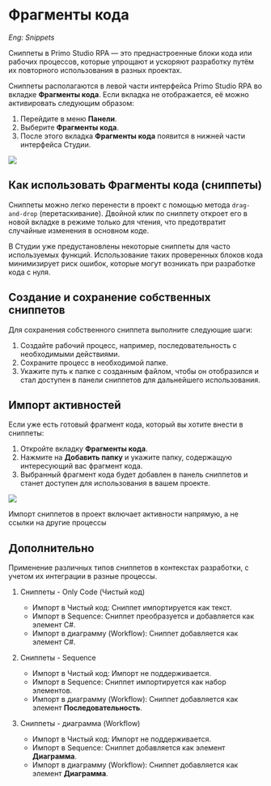 # Фрагменты кода 

*Eng: Snippets*


Сниппеты в Primo Studio RPA — это преднастроенные блоки кода или рабочих процессов, которые упрощают и ускоряют разработку путём их повторного использования в разных проектах. 

Сниппеты располагаются в левой части интерфейса Primo Studio RPA во вкладке **Фрагменты кода**. 
Если вкладка не отображается, её можно активировать следующим образом:
1. Перейдите в меню **Панели**.
2. Выберите **Фрагменты кода**.
3. После этого вкладка **Фрагменты кода** появится в нижней части интерфейса Студии.

![](<../../../.gitbook/assets1/snippety.png>)


## Как использовать Фрагменты кода (сниппеты)

Сниппеты можно легко перенести в проект с помощью метода `drag-and-drop` (перетаскивание). Двойной клик по сниппету откроет его в новой вкладке в режиме только для чтения, что предотвратит случайные изменения в основном коде.

В Студии уже предустановлены некоторые сниппеты для часто используемых функций. Использование таких проверенных блоков кода минимизирует риск ошибок, которые могут возникать при разработке кода с нуля.

## Создание и сохранение собственных сниппетов
Для сохранения собственного сниппета выполните следующие шаги:
1. Создайте рабочий процесс, например, последовательность с необходимыми действиями.
2. Сохраните процесс в необходимой папке.
3. Укажите путь к папке с созданным файлом, чтобы он отобразился и стал доступен в панели сниппетов для дальнейшего использования.

## Импорт активностей

Если уже есть готовый фрагмент кода, который вы хотите внести в сниппеты:
1. Откройте вкладку **Фрагменты кода**.
2. Нажмите на **Добавить папку** и укажите папку, содержащую интересующий вас фрагмент кода.
3. Выбранный фрагмент кода будет добавлен в панель сниппетов и станет доступен для использования в вашем проекте.

![](<../../../.gitbook/assets1/snipp2.png>)

Импорт сниппетов в проект включает активности напрямую, а не ссылки на другие процессы

## Дополнительно

Применение различных типов сниппетов в контекстах разработки, с учетом их интеграции в разные процессы.

1. Сниппеты - Only Code (Чистый код)
   - Импорт в Чистый код: Сниппет импортируется как текст.
   - Импорт в Sequence: Сниппет преобразуется и добавляется как элемент C#.
   - Импорт в диаграмму (Workflow): Сниппет добавляется как элемент C#.

2. Сниппеты - Sequence
   - Импорт в Чистый код: Импорт не поддерживается.
   - Импорт в Sequence: Сниппет импортируется как набор элементов.
   - Импорт в диаграмму (Workflow): Сниппет добавляется как элемент **Последовательность**.

3. Сниппеты - диаграмма (Workflow)
   - Импорт в Чистый код: Импорт не поддерживается.
   - Импорт в Sequence: Сниппет добавляется как элемент **Диаграмма**.
   - Импорт в диаграмму (Workflow): Сниппет добавляется как элемент **Диаграмма**. 
